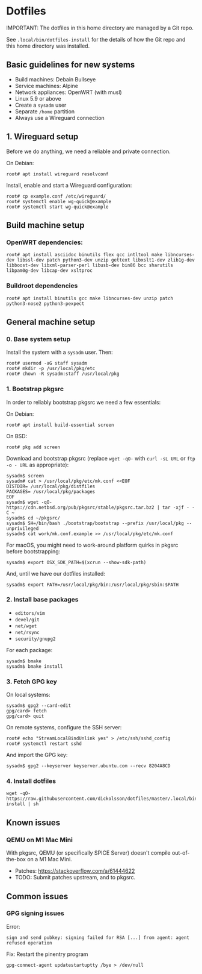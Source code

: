 # Dotfiles

IMPORTANT: The dotfiles in this home directory are managed by a Git repo.

See `.local/bin/dotfiles-install` for the details of how the Git repo and
this home directory was installed.

## Basic guidelines for new systems

* Build machines: Debain Bullseye
* Service machines: Alpine
* Network appliances: OpenWRT (with musl)
* Linux 5.9 or above
* Create a `sysadm` user
* Separate `/home` partition
* Always use a Wireguard connection

## 1. Wireguard setup

Before we do anything, we need a reliable and private connection.

On Debian:

```
root# apt install wireguard resolvconf
```

Install, enable and start a Wireguard configuration:

```
root# cp example.conf /etc/wireguard/
root# systemctl enable wg-quick@example
root# systemctl start wg-quick@example
```

## Build machine setup

### OpenWRT dependencies:

```
root# apt install asciidoc binutils flex gcc intltool make libncurses-dev libssl-dev patch python3-dev unzip gettext libxslt1-dev zlib1g-dev libboost-dev libxml-parser-perl libusb-dev bin86 bcc sharutils libpam0g-dev libcap-dev xsltproc
```

### Buildroot dependencies

```
root# apt install binutils gcc make libncurses-dev unzip patch python3-nose2 python3-pexpect
```

## General machine setup

### 0. Base system setup

Install the system with a `sysadm` user. Then:

```
root# usermod -aG staff sysadm
root# mkdir -p /usr/local/pkg/etc
root# chown -R sysadm:staff /usr/local/pkg
```

### 1. Bootstrap pkgsrc

In order to reliably bootstrap pkgsrc we need a few essentials:

On Debian:

```
root# apt install build-essential screen
```

On BSD:

```
root# pkg add screen
```

Download and bootstrap pkgsrc (replace `wget -qO-` with `curl -sL URL` or `ftp -o - URL` as appropriate):

```
sysadm$ screen
sysadm# cat > /usr/local/pkg/etc/mk.conf <<EOF
DISTDIR= /usr/local/pkg/distfiles
PACKAGES= /usr/local/pkg/packages
EOF
sysadm$ wget -qO- https://cdn.netbsd.org/pub/pkgsrc/stable/pkgsrc.tar.bz2 | tar -xjf - -C ~
sysadm$ cd ~/pkgsrc/
sysadm$ SH=/bin/bash ./bootstrap/bootstrap --prefix /usr/local/pkg --unprivileged
sysadm$ cat work/mk.conf.example >> /usr/local/pkg/etc/mk.conf
```

For macOS, you might need to work-around platform quirks in pkgsrc before bootstrapping:

```
sysadm$ export OSX_SDK_PATH=$(xcrun --show-sdk-path)
```

And, until we have our dotfiles installed:

```
sysadm$ export PATH=/usr/local/pkg/bin:/usr/local/pkg/sbin:$PATH
```

### 2. Install base packages

- `editors/vim`
- `devel/git`
- `net/wget`
- `net/rsync`
- `security/gnupg2`

For each package:

```
sysadm$ bmake
sysadm$ bmake install
```

### 3. Fetch GPG key

On local systems:
```
sysadm$ gpg2 --card-edit
gpg/card> fetch
gpg/card> quit
```

On remote systems, configure the SSH server:

```
root# echo "StreamLocalBindUnlink yes" > /etc/ssh/sshd_config
root# systemctl restart sshd
```

And import the GPG key:

```
sysadm$ gpg2 --keyserver keyserver.ubuntu.com --recv 8204A8CD
```

### 4. Install dotfiles

```
wget -qO- https://raw.githubusercontent.com/dickolsson/dotfiles/master/.local/bin/dotfiles-install | sh
```

## Known issues

### QEMU on M1 Mac Mini

With pkgsrc, QEMU (or specifically SPICE Server) doesn't compile out-of-the-box on a M1 Mac Mini.

* Patches: https://stackoverflow.com/a/61444622
* TODO: Submit patches upstream, and to pkgsrc.

## Common issues

### GPG signing issues

Error:

```
sign and send pubkey: signing failed for RSA [...] from agent: agent refused operation

```

Fix: Restart the pinentry program

```
gpg-connect-agent updatestartuptty /bye > /dev/null
```
